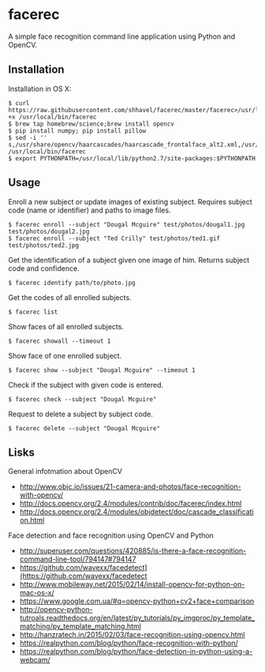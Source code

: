 # facerec

A simple face recognition command line application using Python and OpenCV.

## Installation

Installation in OS X:

    $ curl https://raw.githubusercontent.com/shhavel/facerec/master/facerec>/usr/local/bin/facerec;chmod +x /usr/local/bin/facerec
    $ brew tap homebrew/science;brew install opencv
    $ pip install numpy; pip install pillow
    $ sed -i '' s,/usr/share/opencv/haarcascades/haarcascade_frontalface_alt2.xml,/usr/local/opt/opencv/share/OpenCV/haarcascades/haarcascade_frontalface_alt2.xml, /usr/local/bin/facerec
    $ export PYTHONPATH=/usr/local/lib/python2.7/site-packages:$PYTHONPATH

## Usage

Enroll a new subject or update images of existing subject.
Requires subject code (name or identifier) and paths to image files.

    $ facerec enroll --subject "Dougal Mcguire" test/photos/dougal1.jpg test/photos/dougal2.jpg
    $ facerec enroll --subject "Ted Crilly" test/photos/ted1.gif test/photos/ted2.jpg

Get the identification of a subject given one image of him.
Returns subject code and confidence.

    $ facerec identify path/to/photo.jpg

Get the codes of all enrolled subjects.

    $ facerec list

Show faces of all enrolled subjects.

    $ facerec showall --timeout 1

Show face of one enrolled subject.

    $ facerec show --subject "Dougal Mcguire" --timeout 1

Check if the subject with given code is entered.

    $ facerec check --subject "Dougal Mcguire"

Request to delete a subject by subject code.

    $ facerec delete --subject "Dougal Mcguire"

## Lisks

General infotmation about OpenCV

- http://www.objc.io/issues/21-camera-and-photos/face-recognition-with-opencv/
- http://docs.opencv.org/2.4/modules/contrib/doc/facerec/index.html
- http://docs.opencv.org/2.4/modules/objdetect/doc/cascade_classification.html

Face detection and face recognition using OpenCV and Python

- http://superuser.com/questions/420885/is-there-a-face-recognition-command-line-tool/794147#794147
- https://github.com/wavexx/facedetect](https://github.com/wavexx/facedetect
- http://www.mobileway.net/2015/02/14/install-opencv-for-python-on-mac-os-x/
- https://www.google.com.ua/#q=opencv-python+cv2+face+comparison
- http://opencv-python-tutroals.readthedocs.org/en/latest/py_tutorials/py_imgproc/py_template_matching/py_template_matching.html
- http://hanzratech.in/2015/02/03/face-recognition-using-opencv.html
- https://realpython.com/blog/python/face-recognition-with-python/
- https://realpython.com/blog/python/face-detection-in-python-using-a-webcam/

